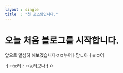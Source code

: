 ```yaml
---
layout : single
title  : "첫 포스팅입니다."
---
```


# 오늘 처음 블로그를 시작합니다.
앞으로 열심히 해보겠습니다ㅇㅁ누어ㅏ맘ㄴ아ㅓㄹㅁ어

ㅓㅁ눙러ㅏㅁ농러모나ㅓㅇ

